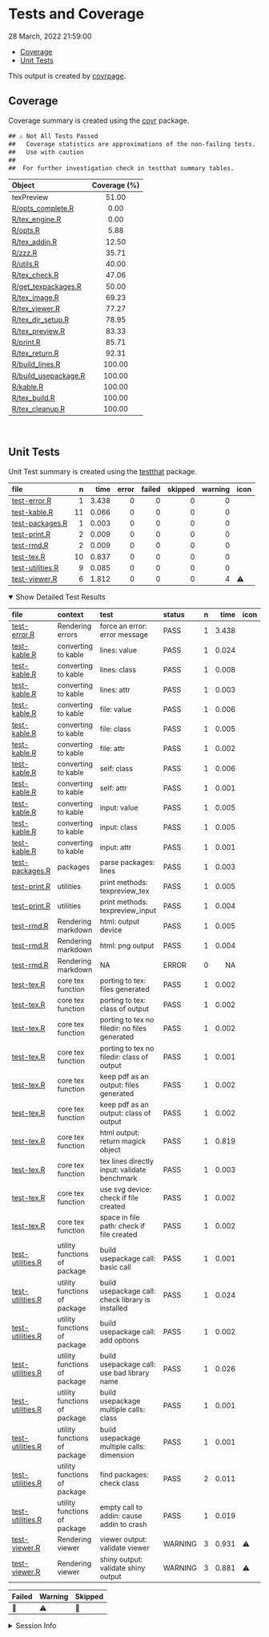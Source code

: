 Tests and Coverage
================
28 March, 2022 21:59:00

-   [Coverage](#coverage)
-   [Unit Tests](#unit-tests)

This output is created by
[covrpage](https://github.com/yonicd/covrpage).

## Coverage

Coverage summary is created using the
[covr](https://github.com/r-lib/covr) package.

    ## ⚠️ Not All Tests Passed
    ##   Coverage statistics are approximations of the non-failing tests.
    ##   Use with caution
    ## 
    ##  For further investigation check in testthat summary tables.

| Object                                          | Coverage (%) |
|:------------------------------------------------|:------------:|
| texPreview                                      |    51.00     |
| [R/opts_complete.R](../R/opts_complete.R)       |     0.00     |
| [R/tex_engine.R](../R/tex_engine.R)             |     0.00     |
| [R/opts.R](../R/opts.R)                         |     5.88     |
| [R/tex_addin.R](../R/tex_addin.R)               |    12.50     |
| [R/zzz.R](../R/zzz.R)                           |    35.71     |
| [R/utils.R](../R/utils.R)                       |    40.00     |
| [R/tex_check.R](../R/tex_check.R)               |    47.06     |
| [R/get_texpackages.R](../R/get_texpackages.R)   |    50.00     |
| [R/tex_image.R](../R/tex_image.R)               |    69.23     |
| [R/tex_viewer.R](../R/tex_viewer.R)             |    77.27     |
| [R/tex_dir_setup.R](../R/tex_dir_setup.R)       |    78.95     |
| [R/tex_preview.R](../R/tex_preview.R)           |    83.33     |
| [R/print.R](../R/print.R)                       |    85.71     |
| [R/tex_return.R](../R/tex_return.R)             |    92.31     |
| [R/build_lines.R](../R/build_lines.R)           |    100.00    |
| [R/build_usepackage.R](../R/build_usepackage.R) |    100.00    |
| [R/kable.R](../R/kable.R)                       |    100.00    |
| [R/tex_build.R](../R/tex_build.R)               |    100.00    |
| [R/tex_cleanup.R](../R/tex_cleanup.R)           |    100.00    |

<br>

## Unit Tests

Unit Test summary is created using the
[testthat](https://github.com/r-lib/testthat) package.

| file                                          |   n |  time | error | failed | skipped | warning | icon |
|:----------------------------------------------|----:|------:|------:|-------:|--------:|--------:|:-----|
| [test-error.R](testthat/test-error.R)         |   1 | 3.438 |     0 |      0 |       0 |       0 |      |
| [test-kable.R](testthat/test-kable.R)         |  11 | 0.066 |     0 |      0 |       0 |       0 |      |
| [test-packages.R](testthat/test-packages.R)   |   1 | 0.003 |     0 |      0 |       0 |       0 |      |
| [test-print.R](testthat/test-print.R)         |   2 | 0.009 |     0 |      0 |       0 |       0 |      |
| [test-rmd.R](testthat/test-rmd.R)             |   2 | 0.009 |     0 |      0 |       0 |       0 |      |
| [test-tex.R](testthat/test-tex.R)             |  10 | 0.837 |     0 |      0 |       0 |       0 |      |
| [test-utilities.R](testthat/test-utilities.R) |   9 | 0.085 |     0 |      0 |       0 |       0 |      |
| [test-viewer.R](testthat/test-viewer.R)       |   6 | 1.812 |     0 |      0 |       0 |       4 | ⚠️   |

<details open>
<summary>
Show Detailed Test Results
</summary>

| file                                              | context                      | test                                              | status  |   n |  time | icon |
|:--------------------------------------------------|:-----------------------------|:--------------------------------------------------|:--------|----:|------:|:-----|
| [test-error.R](testthat/test-error.R#L17)         | Rendering errors             | force an error: error message                     | PASS    |   1 | 3.438 |      |
| [test-kable.R](testthat/test-kable.R#L35)         | converting to kable          | lines: value                                      | PASS    |   1 | 0.024 |      |
| [test-kable.R](testthat/test-kable.R#L40)         | converting to kable          | lines: class                                      | PASS    |   1 | 0.008 |      |
| [test-kable.R](testthat/test-kable.R#L44)         | converting to kable          | lines: attr                                       | PASS    |   1 | 0.003 |      |
| [test-kable.R](testthat/test-kable.R#L55)         | converting to kable          | file: value                                       | PASS    |   1 | 0.006 |      |
| [test-kable.R](testthat/test-kable.R#L60)         | converting to kable          | file: class                                       | PASS    |   1 | 0.005 |      |
| [test-kable.R](testthat/test-kable.R#L64)         | converting to kable          | file: attr                                        | PASS    |   1 | 0.002 |      |
| [test-kable.R](testthat/test-kable.R#L74)         | converting to kable          | self: class                                       | PASS    |   1 | 0.006 |      |
| [test-kable.R](testthat/test-kable.R#L78)         | converting to kable          | self: attr                                        | PASS    |   1 | 0.001 |      |
| [test-kable.R](testthat/test-kable.R#L93)         | converting to kable          | input: value                                      | PASS    |   1 | 0.005 |      |
| [test-kable.R](testthat/test-kable.R#L98)         | converting to kable          | input: class                                      | PASS    |   1 | 0.005 |      |
| [test-kable.R](testthat/test-kable.R#L102)        | converting to kable          | input: attr                                       | PASS    |   1 | 0.001 |      |
| [test-packages.R](testthat/test-packages.R#L8)    | packages                     | parse packages: lines                             | PASS    |   1 | 0.003 |      |
| [test-print.R](testthat/test-print.R#L19)         | utilities                    | print methods: texpreview_tex                     | PASS    |   1 | 0.005 |      |
| [test-print.R](testthat/test-print.R#L23)         | utilities                    | print methods: texpreview_input                   | PASS    |   1 | 0.004 |      |
| [test-rmd.R](testthat/test-rmd.R#L12)             | Rendering markdown           | html: output device                               | PASS    |   1 | 0.005 |      |
| [test-rmd.R](testthat/test-rmd.R#L16)             | Rendering markdown           | html: png output                                  | PASS    |   1 | 0.004 |      |
| [test-rmd.R](testthat/test-rmd.R#L21_L45)         | Rendering markdown           | NA                                                | ERROR   |   0 |    NA |      |
| [test-tex.R](testthat/test-tex.R#L17)             | core tex function            | porting to tex: files generated                   | PASS    |   1 | 0.002 |      |
| [test-tex.R](testthat/test-tex.R#L21)             | core tex function            | porting to tex: class of output                   | PASS    |   1 | 0.002 |      |
| [test-tex.R](testthat/test-tex.R#L35)             | core tex function            | porting to tex no filedir: no files generated     | PASS    |   1 | 0.002 |      |
| [test-tex.R](testthat/test-tex.R#L39)             | core tex function            | porting to tex no filedir: class of output        | PASS    |   1 | 0.001 |      |
| [test-tex.R](testthat/test-tex.R#L53)             | core tex function            | keep pdf as an output: files generated            | PASS    |   1 | 0.002 |      |
| [test-tex.R](testthat/test-tex.R#L57)             | core tex function            | keep pdf as an output: class of output            | PASS    |   1 | 0.002 |      |
| [test-tex.R](testthat/test-tex.R#L72)             | core tex function            | html output: return magick object                 | PASS    |   1 | 0.819 |      |
| [test-tex.R](testthat/test-tex.R#L106)            | core tex function            | tex lines directly input: validate benchmark      | PASS    |   1 | 0.003 |      |
| [test-tex.R](testthat/test-tex.R#L119)            | core tex function            | use svg device: check if file created             | PASS    |   1 | 0.002 |      |
| [test-tex.R](testthat/test-tex.R#L136)            | core tex function            | space in file path: check if file created         | PASS    |   1 | 0.002 |      |
| [test-utilities.R](testthat/test-utilities.R#L10) | utility functions of package | build usepackage call: basic call                 | PASS    |   1 | 0.001 |      |
| [test-utilities.R](testthat/test-utilities.R#L14) | utility functions of package | build usepackage call: check library is installed | PASS    |   1 | 0.024 |      |
| [test-utilities.R](testthat/test-utilities.R#L18) | utility functions of package | build usepackage call: add options                | PASS    |   1 | 0.002 |      |
| [test-utilities.R](testthat/test-utilities.R#L22) | utility functions of package | build usepackage call: use bad library name       | PASS    |   1 | 0.026 |      |
| [test-utilities.R](testthat/test-utilities.R#L40) | utility functions of package | build usepackage multiple calls: class            | PASS    |   1 | 0.001 |      |
| [test-utilities.R](testthat/test-utilities.R#L44) | utility functions of package | build usepackage multiple calls: dimension        | PASS    |   1 | 0.001 |      |
| [test-utilities.R](testthat/test-utilities.R#L58) | utility functions of package | find packages: check class                        | PASS    |   2 | 0.011 |      |
| [test-utilities.R](testthat/test-utilities.R#L75) | utility functions of package | empty call to addin: cause addin to crash         | PASS    |   1 | 0.019 |      |
| [test-viewer.R](testthat/test-viewer.R#L20_L26)   | Rendering viewer             | viewer output: validate viewer                    | WARNING |   3 | 0.931 | ⚠️   |
| [test-viewer.R](testthat/test-viewer.R#L36_L41)   | Rendering viewer             | shiny output: validate shiny output               | WARNING |   3 | 0.881 | ⚠️   |

| Failed | Warning | Skipped |
|:-------|:--------|:--------|
| 🛑      | ⚠️      | 🔶       |

</details>
<details>
<summary>
Session Info
</summary>

| Field    | Value                            |                                                                                                                                                                                                                                                                    |
|:---------|:---------------------------------|:-------------------------------------------------------------------------------------------------------------------------------------------------------------------------------------------------------------------------------------------------------------------|
| Version  | R version 4.1.3 (2022-03-10)     |                                                                                                                                                                                                                                                                    |
| Platform | x86_64-apple-darwin17.0 (64-bit) | <a href="https://github.com/yonicd/texPreview/commit/51f2e67b02dfb246d73e6d4f552a6e5ac89cefd7/checks" target="_blank"><span title="Built on Github Actions">![](https://github.com/metrumresearchgroup/covrpage/blob/actions/inst/logo/gh.png?raw=true)</span></a> |
| Running  | macOS Big Sur/Monterey 10.16     |                                                                                                                                                                                                                                                                    |
| Language | en_US                            |                                                                                                                                                                                                                                                                    |
| Timezone | UTC                              |                                                                                                                                                                                                                                                                    |

| Package  | Version |
|:---------|:--------|
| testthat | 3.1.2   |
| covr     | 3.5.1   |
| covrpage | 0.1     |

</details>
<!--- Final Status : skipped/warning --->

